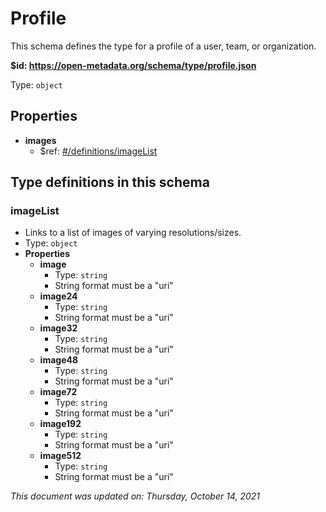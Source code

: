 # Profile

This schema defines the type for a profile of a user, team, or organization.

**$id: https://open-metadata.org/schema/type/profile.json**

Type: `object`

## Properties
 - **images**
   - $ref: [#/definitions/imageList](#imagelist)


## Type definitions in this schema
### imageList

 - Links to a list of images of varying resolutions/sizes.
 - Type: `object`
 - **Properties**
   - **image**
     - Type: `string`
     - String format must be a "uri"
   - **image24**
     - Type: `string`
     - String format must be a "uri"
   - **image32**
     - Type: `string`
     - String format must be a "uri"
   - **image48**
     - Type: `string`
     - String format must be a "uri"
   - **image72**
     - Type: `string`
     - String format must be a "uri"
   - **image192**
     - Type: `string`
     - String format must be a "uri"
   - **image512**
     - Type: `string`
     - String format must be a "uri"



_This document was updated on: Thursday, October 14, 2021_